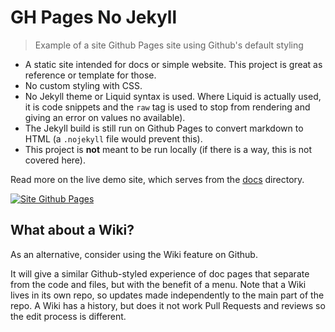 # GH Pages No Jekyll
> Example of a site Github Pages site using Github's default styling

- A static site intended for docs or simple website. This project is great as reference or template for those.
- No custom styling with CSS.
- No Jekyll theme or Liquid syntax is used. Where Liquid is actually used, it is code snippets and the `raw` tag is used to stop from rendering and giving an error on values no available).
- The Jekyll build is still run on Github Pages to convert markdown to HTML (a `.nojekyll` file would prevent this). 
- This project is **not** meant to be run locally (if there is a way, this is not covered here).

Read more on the live demo site, which serves from the [docs](/docs) directory.

[![Site Github Pages](https://img.shields.io/badge/site-Github%20Pages-blue?style=for-the-badge)](https://michaelcurrin.github.io/gh-pages-no-jekyll/)

## What about a Wiki?

As an alternative, consider using the Wiki feature on Github. 

It will give a similar Github-styled experience of doc pages that separate from the code and files, but with the benefit of a menu. Note that a Wiki lives in its own repo, so updates made independently to the main part of the repo. A Wiki has a history, but does it not work Pull Requests and reviews so the edit process is different.
